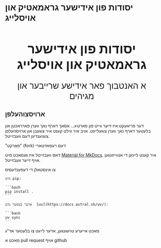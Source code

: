 # יסודות פון אידישער גראמאטיק און אויסלייג

<h1 style="text-align: center; font-weight: bold; font-size: 3em">
    יסודות פון אידישער גראמאטיק און אויסלייג
</h1>

<div style="text-align: center; font-size: 2em">
    א האנטבוך פאר אידישע שרייבער און מגיהים
</div>

## ארויסצוהעלפן

דער פריאעקט איז זייער ווייט פון פארטיג... אסאך דארף נאך ווערן פארראכטן און בלעטער דארף נאך ווערן צוגעלייגט. אויב איר ווילט קענט איר צוגעבן און ארויסהעלפן צוצוענדיגן דעם וועבזייטל.

"פאָרקט" (fork) דעם רעפאזיטארי

דאס וועבזייטל איז געמאכט מיט [Material for MkDocs](https://squidfunk.github.io/mkdocs-material/). איר קענט ליינען די אנווייזונגען אויף זייער וועבזייטל.

צו אינסטאלן די דעפענדעסיס

    מיט pip:

    ```bash
    pip install .
    ```

    אדער בעסער מיט  [uv](https://docs.astral.sh/uv/):

    ```bash
    uv sync
    ```

מאכט אייערע טוישונגען, אדער לייגט צו בלעטער אד"ג

מאכט א pull request אויף github
